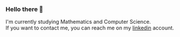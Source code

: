 ### Hello there 👋
I'm currently studying Mathematics and Computer Science.<br/>
If you want to contact me, you can reach me on my [linkedin](https://www.linkedin.com/in/salih-furkan-demirer-7661441b2/) account.

